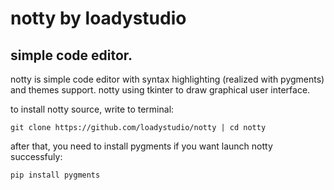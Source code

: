 # notty by loadystudio
## simple code editor.

notty is simple code editor with syntax highlighting (realized with pygments) and themes support.
notty using tkinter to draw graphical user interface.

to install notty source, write to terminal:

```
git clone https://github.com/loadystudio/notty | cd notty
```

after that, you need to install pygments if you want launch notty successfuly:

```
pip install pygments
```